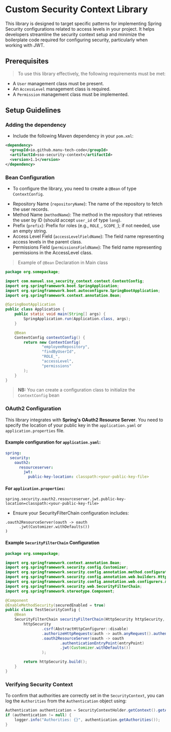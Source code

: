 # Custom Security Context Library
This library is designed
to target specific patterns for implementing Spring Security configurations related to access levels in your project.
It helps developers streamline the security context setup
and minimize the boilerplate code required for configuring security,
particularly when working with JWT.

## Prerequisites
> To use this library effectively, the following requirements must be met:

- A `User` management class must be present. 
- An `AccessLevel` management class is required.
- A `Permission` management class must be implemented.

## Setup Guidelines
### Adding the dependency

- Include the following Maven dependency in your `pom.xml`:
```xml
<dependency>
  <groupId>io.github.manu-tech-code</groupId>
  <artifactId>sso-security-context</artifactId>
  <version>1.1</version>
</dependency>
```

### Bean Configuration

- To configure the library, you need to create a `@Bean` of type `ContextConfig`.

* Repository Name (`repositoryName`): The name of the repository to fetch the user records.
* Method Name (`methodName`): The method in the repository that retrieves the user by ID (should accept `user_id` of type `long`).
* Prefix (`prefix`): Prefix for roles (e.g., `ROLE_`, `SCOPE_`); if not needed, use an empty string.
* Access Level Field (`accessLevelFieldName`): The field name representing access levels in the parent class.
* Permissions Field (`permissionsFieldName`): The field name representing permissions in the AccessLevel class.

> Example of `@Bean` Declaration in Main class

```java
package org.somepackage;

import com.manuel.sso_security_context.context.ContextConfig;
import org.springframework.boot.SpringApplication;
import org.springframework.boot.autoconfigure.SpringBootApplication;
import org.springframework.context.annotation.Bean;

@SpringBootApplication
public class Application {
    public static void main(String[] args) {
        SpringApplication.run(Application.class, args);
    }

    @Bean
    ContextConfig contextConfig() {
        return new ContextConfig(
                "employeeRepository",
                "findByUserId",
                "ROLE_",
                "accessLevel",
                "permissions"
        );
    }
}
```

> **NB:** You can create a configuration class to initialize the `ContextConfig` bean

### OAuth2 Configuration

This library integrates with **Spring's OAuth2 Resource Server**.
You need to specify the location of your public key in the `application.yaml` or `application.properties` file.

#### Example configuration for `application.yaml`:
```yaml
spring:
  security:
    oauth2:
      resourceserver:
        jwt:
          public-key-location: classpath:<your-public-key-file>
```
#### For `application.properties`:
```
spring.security.oauth2.resourceserver.jwt.public-key-location=classpath:<your-public-key-file>
```

- Ensure your SecurityFilterChain configuration includes:
```
.oauth2ResourceServer(oauth -> oauth
      .jwt(Customizer.withDefaults())
)
```

#### Example `SecurityFilterChain` Configuration
```java
package org.somepackage;

import org.springframework.context.annotation.Bean;
import org.springframework.security.config.Customizer;
import org.springframework.security.config.annotation.method.configuration.EnableMethodSecurity;
import org.springframework.security.config.annotation.web.builders.HttpSecurity;
import org.springframework.security.config.annotation.web.configurers.AbstractHttpConfigurer;
import org.springframework.security.web.SecurityFilterChain;
import org.springframework.stereotype.Component;

@Component
@EnableMethodSecurity(securedEnabled = true)
public class TestSecurityConfig {
    @Bean
    SecurityFilterChain securityFilterChain(HttpSecurity httpSecurity, TestAuthenticationEntryPoint entryPoint) throws Exception {
        httpSecurity
                .csrf(AbstractHttpConfigurer::disable)
                .authorizeHttpRequests(auth -> auth.anyRequest().authenticated())
                .oauth2ResourceServer(oauth -> oauth
                        .authenticationEntryPoint(entryPoint)
                        .jwt(Customizer.withDefaults())
                );

        return httpSecurity.build();
    }
}
```
### Verifying Security Context

To confirm that authorities are correctly set in the `SecurityContext`, you can log the `Authorities` from the `Authentication` object using:
```java
Authentication authentication = SecurityContextHolder.getContext().getAuthentication();
if (authentication != null) {
    logger.info("Authorities: {}", authentication.getAuthorities());
}
```